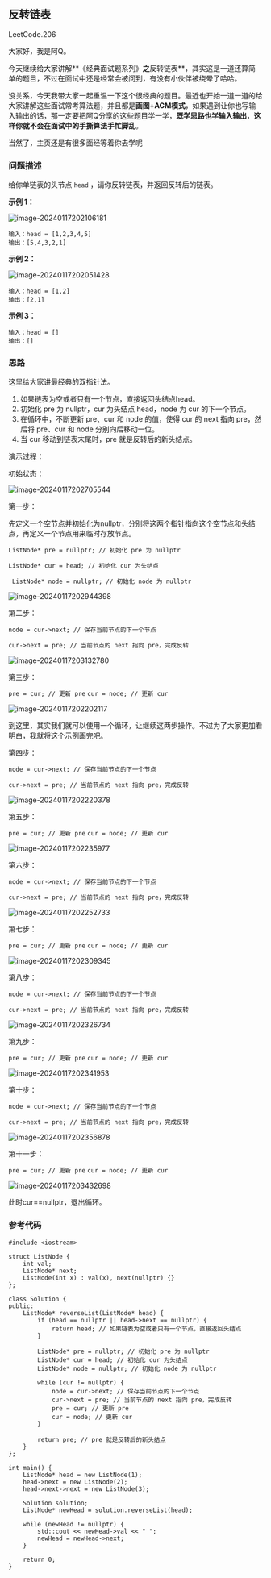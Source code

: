 ## 反转链表

LeetCode.206

大家好，我是阿Q。

今天继续给大家讲解**《经典面试题系列》**之**反转链表**，其实这是一道还算简单的题目，不过在面试中还是经常会被问到，有没有小伙伴被绕晕了哈哈。

没关系，今天我带大家一起重温一下这个很经典的题目。最近也开始一道一道的给大家讲解这些面试常考算法题，并且都是**画图+ACM模式**，如果遇到让你也写输入输出的话，那一定要把阿Q分享的这些题目学一学，**既学思路也学输入输出**，**这样你就不会在面试中的手撕算法手忙脚乱**。

当然了，主页还是有很多面经等着你去学呢



### 问题描述

给你单链表的头节点 `head` ，请你反转链表，并返回反转后的链表。

**示例 1：**

![image-20240117202106181](https://raw.githubusercontent.com/aqjsp/Pictures/main/202401172025437.png)



```
输入：head = [1,2,3,4,5]
输出：[5,4,3,2,1]
```

**示例 2：**

![image-20240117202051428](https://raw.githubusercontent.com/aqjsp/Pictures/main/202401172026643.png)

```
输入：head = [1,2]
输出：[2,1]
```

**示例 3：**

```
输入：head = []
输出：[]
```

### 思路

这里给大家讲最经典的双指针法。

1. 如果链表为空或者只有一个节点，直接返回头结点head。
2. 初始化 pre 为 nullptr，cur 为头结点 head，node 为 cur 的下一个节点。
3. 在循环中，不断更新 pre、cur 和 node 的值，使得 cur 的 next 指向 pre，然后将 pre、cur 和 node 分别向后移动一位。
4. 当 cur 移动到链表末尾时，pre 就是反转后的新头结点。

演示过程：

初始状态：

![image-20240117202705544](https://raw.githubusercontent.com/aqjsp/Pictures/main/202401172027187.png)

第一步：

先定义一个空节点并初始化为nullptr，分别将这两个指针指向这个空节点和头结点，再定义一个节点用来临时存放节点。

`ListNode* pre = nullptr; // 初始化 pre 为 nullptr`

`ListNode* cur = head; // 初始化 cur 为头结点`

` ListNode* node = nullptr; // 初始化 node 为 nullptr`

![image-20240117202944398](https://raw.githubusercontent.com/aqjsp/Pictures/main/202401172029562.png)

第二步：

`node = cur->next; // 保存当前节点的下一个节点`

`cur->next = pre; // 当前节点的 next 指向 pre，完成反转`

![image-20240117203132780](https://raw.githubusercontent.com/aqjsp/Pictures/main/202401172031227.png)

第三步：

`pre = cur; // 更新 pre`
`cur = node; // 更新 cur`

![image-20240117202202117](https://raw.githubusercontent.com/aqjsp/Pictures/main/202401172031102.png)

到这里，其实我们就可以使用一个循环，让继续这两步操作。不过为了大家更加看明白，我就将这个示例画完吧。

第四步：

`node = cur->next; // 保存当前节点的下一个节点`

`cur->next = pre; // 当前节点的 next 指向 pre，完成反转`

![image-20240117202220378](https://raw.githubusercontent.com/aqjsp/Pictures/main/202401172032580.png)

第五步：

`pre = cur; // 更新 pre`
`cur = node; // 更新 cur`

![image-20240117202235977](https://raw.githubusercontent.com/aqjsp/Pictures/main/202401172032184.png)

第六步：

`node = cur->next; // 保存当前节点的下一个节点`

`cur->next = pre; // 当前节点的 next 指向 pre，完成反转`

![image-20240117202252733](https://raw.githubusercontent.com/aqjsp/Pictures/main/202401172032268.png)

第七步：

`pre = cur; // 更新 pre`
`cur = node; // 更新 cur`

![image-20240117202309345](https://raw.githubusercontent.com/aqjsp/Pictures/main/202401172033026.png)

第八步：

`node = cur->next; // 保存当前节点的下一个节点`

`cur->next = pre; // 当前节点的 next 指向 pre，完成反转`

![image-20240117202326734](https://raw.githubusercontent.com/aqjsp/Pictures/main/202401172033264.png)

第九步：

`pre = cur; // 更新 pre`
`cur = node; // 更新 cur`

![image-20240117202341953](https://raw.githubusercontent.com/aqjsp/Pictures/main/202401172033432.png)

第十步：

`node = cur->next; // 保存当前节点的下一个节点`

`cur->next = pre; // 当前节点的 next 指向 pre，完成反转`

![image-20240117202356878](https://raw.githubusercontent.com/aqjsp/Pictures/main/202401172034510.png)

第十一步：

`pre = cur; // 更新 pre`
`cur = node; // 更新 cur`

![image-20240117203432698](https://raw.githubusercontent.com/aqjsp/Pictures/main/202401172034235.png)

此时cur==nullptr，退出循环。

### 参考代码

```
#include <iostream>

struct ListNode {
    int val;
    ListNode* next;
    ListNode(int x) : val(x), next(nullptr) {}
};

class Solution {
public:
    ListNode* reverseList(ListNode* head) {
        if (head == nullptr || head->next == nullptr) {
            return head; // 如果链表为空或者只有一个节点，直接返回头结点
        }

        ListNode* pre = nullptr; // 初始化 pre 为 nullptr
        ListNode* cur = head; // 初始化 cur 为头结点
        ListNode* node = nullptr; // 初始化 node 为 nullptr

        while (cur != nullptr) {
            node = cur->next; // 保存当前节点的下一个节点
            cur->next = pre; // 当前节点的 next 指向 pre，完成反转
            pre = cur; // 更新 pre
            cur = node; // 更新 cur
        }

        return pre; // pre 就是反转后的新头结点
    }
};

int main() {
    ListNode* head = new ListNode(1);
    head->next = new ListNode(2);
    head->next->next = new ListNode(3);

    Solution solution;
    ListNode* newHead = solution.reverseList(head);

    while (newHead != nullptr) {
        std::cout << newHead->val << " ";
        newHead = newHead->next;
    }

    return 0;
}
```

